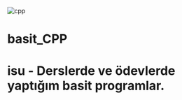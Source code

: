 ![cpp](https://dosya.wmaraci.com/nedir/c-plus-plus.png)
# basit_CPP
# isu - Derslerde ve ödevlerde yaptığım basit programlar.

